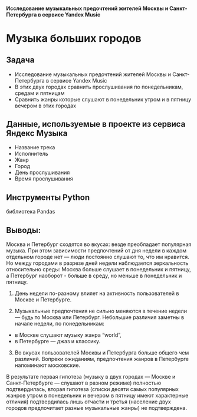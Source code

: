 #### Исследование музыкальных предочтений жителей Москвы и Санкт-Петербурга в сервисе Yandex Music
# Музыка больших городов
## Задача
- Исследование музыкальных предочтений жителей Москвы и Санкт-Петербурга в сервисе Yandex Music
- В этих двух городах сравнить прослушивания по понедельникам, средам и пятницам
- Сравнить жанры которые слушают в понедельник утром и в пятницу вечером в этих городах
## Данные, используемые в проекте из сервиса Яндекс Музыка
- Название трека
- Исполнитель
- Жанр
- Город
- День прослушивания
- Время прослушивания
## Инструменты Python
библиотека Pandas
## Выводы:

Москва и Петербург сходятся во вкусах: везде преобладает популярная музыка. При этом зависимости предпочтений от дня недели в каждом отдельном городе нет — люди постоянно слушают то, что им нравится. Но между городами в разрезе дней недели наблюдается зеркальность относительно среды: Москва больше слушает в понедельник и пятницу, а Петербург наоборот - больше в среду, но меньше в понедельник и пятницу.  

1. День недели по-разному влияет на активность пользователей в Москве и Петербурге.

2. Музыкальные предпочтения не сильно меняются в течение недели — будь то Москва или Петербург. Небольшие различия заметны в начале недели, по понедельникам:  
* в Москве слушают музыку жанра “world”,    
* в Петербурге — джаз и классику.  
  
3. Во вкусах пользователей Москвы и Петербурга больше общего чем различий. Вопреки ожиданиям, предпочтения жанров в Петербурге напоминают московские.   

В результате первая гипотеза (музыку в двух городах — Москве и Санкт-Петербурге — слушают в разном режиме) полностью подтвердилась, вторая гипотеза (списки десяти самых популярных жанров утром в понедельник и вечером в пятницу имеют характерные отличия) подтвердилась лишь отчасти и третья  (население двух городов предпочитает разные музыкальные жанры) не подтверждена.


